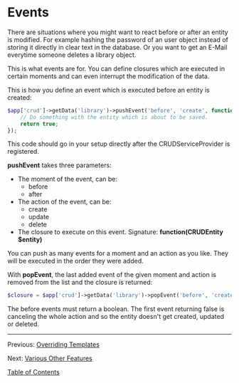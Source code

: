 Events
======

There are situations where you might want to react before or after an entity is
modified. For example hashing the password of an user object instead of storing
it directly in clear text in the database. Or you want to get an E-Mail everytime
someone deletes a library object.

This is what events are for. You can define closures which are executed in
certain moments and can even interrupt the modification of the data.

This is how you define an event which is executed before an entity is created:

```php
$app['crud']->getData('library')->pushEvent('before', 'create', function(CRUDEntity $entity) {
    // Do something with the entity which is about to be saved.
    return true;
});
```

This code should go in your setup directly after the CRUDServiceProvider is
registered.

__pushEvent__ takes three parameters:

- The moment of the event, can be:
  - before
  - after
- The action of the event, can be:
  - create
  - update
  - delete
- The closure to execute on this event. Signature: **function(CRUDEntity $entity)**

You can push as many events for a moment and an action as you like. They will
be executed in the order they were added.

With __popEvent__, the last added event of the given moment and action is
removed from the list and the closure is returned:

```php
$closure = $app['crud']->getData('library')->popEvent('before', 'create');
```

The before events must return a boolean. The first event returning false is
canceling the whole action and so the entity doesn't get created, updated or
deleted.

---

Previous: [Overriding Templates](8_templates.md)

Next: [Various Other Features](10_miscfeatures.md)

[Table of Contents](0_manual.md)
